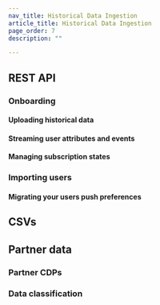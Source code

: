 ```yaml
---
nav_title: Historical Data Ingestion
article_title: Historical Data Ingestion
page_order: 7
description: ""

---
```


## REST API
### Onboarding
#### Uploading historical data
#### Streaming user attributes and events
#### Managing subscription states

### Importing users
#### Migrating your users push preferences

## CSVs

## Partner data

### Partner CDPs
### Data classification
